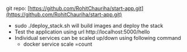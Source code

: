 git repo: [https://github.com/RohitChauriha/start-app.git](https://github.com/RohitChauriha/start-app.git)
 - sudo ./deploy_stack.sh will build images and deploy the stack
 - Test the application using url http://localhost:5000/hello
 - Individual services can be scaled up/down using following command 
   - docker service scale <service-name>=count